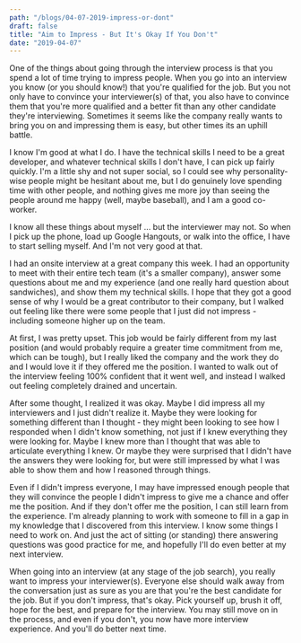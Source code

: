 ```yaml
---
path: "/blogs/04-07-2019-impress-or-dont"
draft: false
title: "Aim to Impress - But It's Okay If You Don't"
date: "2019-04-07"
---
```


One of the things about going through the interview process is that you spend a lot of time trying to impress people. When you go into an interview you know (or you should know!) that you're qualified for the job. But you not only have to convince your interviewer(s) of that, you also have to convince them that you're more qualified and a better fit than any other candidate they're interviewing. Sometimes it seems like the company really wants to bring you on and impressing them is easy, but other times its an uphill battle.

I know I'm good at what I do. I have the technical skills I need to be a great developer, and whatever technical skills I don't have, I can pick up fairly quickly. I'm a little shy and not super social, so I could see why personality-wise people might be hesitant about me, but I do genuinely love spending time with other people, and nothing gives me more joy than seeing the people around me happy (well, maybe baseball), and I am a good co-worker.

I know all these things about myself ... but the interviewer may not. So when I pick up the phone, load up Google Hangouts, or walk into the office, I have to start selling myself. And I'm not very good at that.

I had an onsite interview at a great company this week. I had an opportunity to meet with their entire tech team (it's a smaller company), answer some questions about me and my experience (and one really hard question about sandwiches), and show them my technical skills. I hope that they got a good sense of why I would be a great contributor to their company, but I walked out feeling like there were some people that I just did not impress - including someone higher up on the team.

At first, I was pretty upset. This job would be fairly different from my last position (and would probably require a greater time commitment from me, which can be tough), but I really liked the company and the work they do and I would love it if they offered me the position. I wanted to walk out of the interview feeling 100% confident that it went well, and instead I walked out feeling completely drained and uncertain.

After some thought, I realized it was okay. Maybe I did impress all my interviewers and I just didn't realize it. Maybe they were looking for something different than I thought - they might been looking to see how I responded when I didn't know something, not just if I knew everything they were looking for. Maybe I knew more than I thought that was able to articulate everything I knew. Or maybe they were surprised that I didn't have the answers they were looking for, but were still impressed by what I was able to show them and how I reasoned through things.

Even if I didn't impress everyone, I may have impressed enough people that they will convince the people I didn't impress to give me a chance and offer me the position. And if they don't offer me the position, I can still learn from the experience. I'm already planning to work with someone to fill in a gap in my knowledge that I discovered from this interview. I know some things I need to work on. And just the act of sitting (or standing) there answering questions was good practice for me, and hopefully I'll do even better at my next interview.

When going into an interview (at any stage of the job search), you really want to impress your interviewer(s). Everyone else should walk away from the conversation just as sure as you are that you're the best candidate for the job. But if you don't impress, that's okay. Pick yourself up, brush it off, hope for the best, and prepare for the interview. You may still move on in the process, and even if you don't, you now have more interview experience. And you'll do better next time.